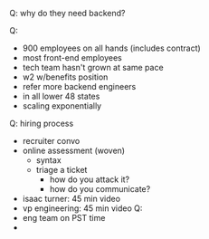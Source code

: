 Q: why do they need backend?

Q: 
- 900 employees on all hands (includes contract)
- most front-end employees
- tech team hasn't grown at same pace
- w2 w/benefits position
- refer more backend engineers
- in all lower 48 states
- scaling exponentially

Q: hiring process
- recruiter convo
- online assessment (woven)
  - syntax
  - triage a ticket 
    - how do you attack it?
    - how do you communicate?
- isaac turner: 45 min video
- vp engineering: 45 min video
Q: 
- eng team on PST time
- 
